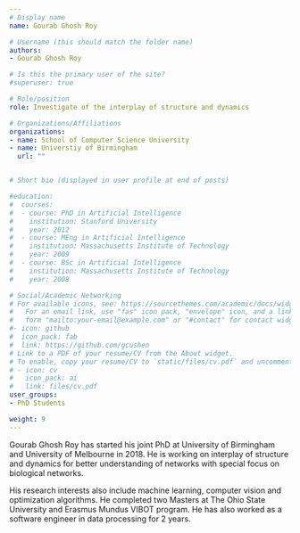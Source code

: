 ```yaml
---
# Display name
name: Gourab Ghosh Roy

# Username (this should match the folder name)
authors:
- Gourab Ghosh Roy

# Is this the primary user of the site?
#superuser: true

# Role/position
role: Investigate of the interplay of structure and dynamics

# Organizations/Affiliations
organizations:
- name: School of Computer Science University
- name: Universtiy of Birmingham
  url: ""


# Short bio (displayed in user profile at end of posts)

#education:
#  courses:
#  - course: PhD in Artificial Intelligence
#    institution: Stanford University
#    year: 2012
#  - course: MEng in Artificial Intelligence
#    institution: Massachusetts Institute of Technology
#    year: 2009
#  - course: BSc in Artificial Intelligence
#    institution: Massachusetts Institute of Technology
#    year: 2008

# Social/Academic Networking
# For available icons, see: https://sourcethemes.com/academic/docs/widgets/#icons
#   For an email link, use "fas" icon pack, "envelope" icon, and a link in the
#   form "mailto:your-email@example.com" or "#contact" for contact widget.
#- icon: github
#  icon_pack: fab
#  link: https://github.com/gcushen
# Link to a PDF of your resume/CV from the About widget.
# To enable, copy your resume/CV to `static/files/cv.pdf` and uncomment the lines below.  
# - icon: cv
#   icon_pack: ai
#   link: files/cv.pdf
user_groups:
- PhD Students

weight: 9
---
```

Gourab Ghosh Roy has started his joint PhD at University of Birmingham and University of Melbourne in 2018. 
He is working on interplay of structure and dynamics for better understanding of networks with special focus on biological networks. 

His research interests also include machine learning, computer vision and optimization algorithms. 
He completed two Masters at The Ohio State University and Erasmus Mundus VIBOT program. He has also worked as a software engineer in data processing for 2 years.

